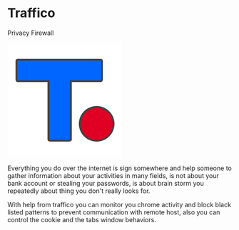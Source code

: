 # Traffico
Privacy Firewall

![alt text](https://raw.githubusercontent.com/proxytype/Traffico/master/assets/logo-256.png)

Everything you do over the internet is sign somewhere and help someone to gather information about your activities in many fields, is not about your bank account or stealing your passwords, is about brain storm you repeatedly about thing you don't really looks for.

With help from traffico you can monitor you chrome activity and block black listed patterns to prevent communication with remote host, also you can control the cookie and the tabs window behaviors.
